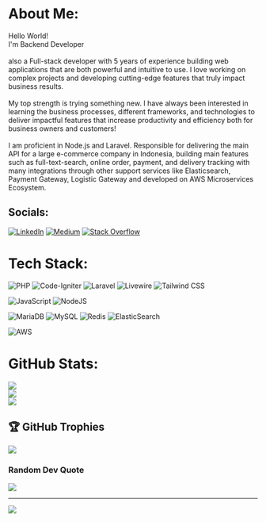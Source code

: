 # About Me:
Hello World!<br>I'm Backend Developer<br><br>also a Full-stack developer with 5 years of experience building web applications that are both powerful and intuitive to use. I love working on complex projects and developing cutting-edge features that truly impact business results.<br><br>My top strength is trying something new. I have always been interested in learning the business processes, different frameworks, and technologies to deliver impactful features that increase productivity and efficiency both for business owners and customers!<br><br>I am proficient in Node.js and Laravel. Responsible for delivering the main API for a large e-commerce company in Indonesia, building main features such as full-text-search, online order, payment, and delivery tracking with many integrations through other support services like Elasticsearch, Payment Gateway, Logistic Gateway and developed on AWS Microservices Ecosystem.


## Socials:
[![LinkedIn](https://img.shields.io/badge/LinkedIn-%230077B5.svg?logo=linkedin&logoColor=white)](https://linkedin.com/in/ohansyah-ohansyah-9972bb24a) [![Medium](https://img.shields.io/badge/Medium-12100E?logo=medium&logoColor=white)](https://medium.com/@ohansyah) [![Stack Overflow](https://img.shields.io/badge/-Stackoverflow-FE7A16?logo=stack-overflow&logoColor=white)](https://stackoverflow.com/users/9515291) 

# Tech Stack:
![PHP](https://img.shields.io/badge/php-%23777BB4.svg?style=for-the-badge&logo=php&logoColor=white) ![Code-Igniter](https://img.shields.io/badge/CodeIgniter-%23EF4223.svg?style=for-the-badge&logo=codeIgniter&logoColor=white) ![Laravel](https://img.shields.io/badge/laravel-%23FF2D20.svg?style=for-the-badge&logo=laravel&logoColor=white) ![Livewire](https://img.shields.io/badge/Livewire-%23658bff.svg?style=for-the-badge&logo=livewire) ![Tailwind CSS](https://img.shields.io/badge/Tailwind_CSS-%2338B2AC.svg?style=for-the-badge&logo=tailwind-css&logoColor=white)

![JavaScript](https://img.shields.io/badge/javascript-%23323330.svg?style=for-the-badge&logo=javascript&logoColor=%23F7DF1E) ![NodeJS](https://img.shields.io/badge/node.js-6DA55F?style=for-the-badge&logo=node.js&logoColor=white) 

![MariaDB](https://img.shields.io/badge/MariaDB-003545?style=for-the-badge&logo=mariadb&logoColor=white) ![MySQL](https://img.shields.io/badge/mysql-%2300f.svg?style=for-the-badge&logo=mysql&logoColor=white) ![Redis](https://img.shields.io/badge/redis-%23DD0031.svg?style=for-the-badge&logo=redis&logoColor=white) ![ElasticSearch](https://img.shields.io/badge/-ElasticSearch-005571?style=for-the-badge&logo=elasticsearch)

![AWS](https://img.shields.io/badge/AWS-%23FF9900.svg?style=for-the-badge&logo=amazon-aws&logoColor=white) 



# GitHub Stats:
![](https://github-readme-stats.vercel.app/api?username=ohansyah&theme=tokyonight&hide_border=false&include_all_commits=false&count_private=true)<br/>
![](https://github-readme-streak-stats.herokuapp.com/?user=ohansyah&theme=tokyonight&hide_border=false)<br/>
![](https://github-readme-stats.vercel.app/api/top-langs/?username=ohansyah&theme=tokyonight&hide_border=false&include_all_commits=false&count_private=true&layout=compact)

## 🏆 GitHub Trophies
![](https://github-profile-trophy.vercel.app/?username=ohansyah&theme=darkhub&no-frame=true&no-bg=false&margin-w=4)

### Random Dev Quote
![](https://quotes-github-readme.vercel.app/api?type=horizontal&theme=dark)

---
[![](https://visitcount.itsvg.in/api?id=ohansyah&icon=5&color=1)](https://visitcount.itsvg.in)

<!-- Proudly created with GPRM ( https://gprm.itsvg.in ) -->
